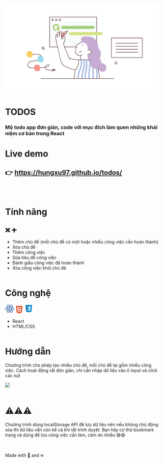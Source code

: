 ![](readme-img/main.png)

# TODOS

### Mộ todo app đơn giản, code với mục đích làm quen những khái niệm cơ bản trong React

# Live demo

## 👉 https://hungxu97.github.io/todos/

<br>
<br>

# Tính năng

## ❌ ➕

- Thêm chủ đề (mỗi chủ đề có một hoặc nhiều công việc cần hoàn thành)
- Xóa chủ đề
- Thêm công việc
- Sửa tiêu đề công việc
- Đánh giấu công việc đã hoàn thành
- Xóa công việc khỏi chủ đê
  <br>
  <br>

# Công nghệ

![](readme-img/react.png)
![](readme-img/html5.png)
<img src="readme-img/css3.png" style="width: 30px;" />

- React
- HTML/CSS
  <br>
  <br>

# Hướng dẫn

Chương trình cho phép tạo nhiều chủ đề, mỗi chủ đề lại gồm nhiều công việc. Cách hoạt động rất đơn giản, chỉ cần nhập dữ liệu vào ô input và click các nút

![](readme-img/demotodo.gif)
<br>
<br>

# ⚠️⚠️⚠️

Chương trình dùng localStorage API để lưu dữ liệu nên nếu không chủ động xóa thì dữ liệu vẫn còn kể cả khi tắt trình duyệt. Bạn hãy cứ thử bookmark trang và dùng để lưu công việc cần làm, cảm ơn nhiều 😅😅
<br>
<br>
<br>

Made with 🧡 and ☕
